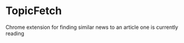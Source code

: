 TopicFetch
==========

Chrome extension for finding similar news to an article one is currently reading
